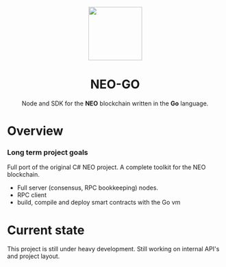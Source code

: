 <p align="center">
  <img
  src="http://files.coinmarketcap.com.s3-website-us-east-1.amazonaws.com/static/img/coins/200x200/neo.png"
    width="125px;">
</p>

<h1 align="center">NEO-GO</h1>

<p align="center">
    Node and SDK for the <b>NEO</b> blockchain written in the <b>Go</b> language.
</p>

# Overview
### Long term project goals
Full port of the original C# NEO project. A complete toolkit for the NEO blockchain.

- Full server (consensus, RPC bookkeeping) nodes.
- RPC client
- build, compile and deploy smart contracts with the Go vm

# Current state
This project is still under heavy development. Still working on internal API's and project layout. 
